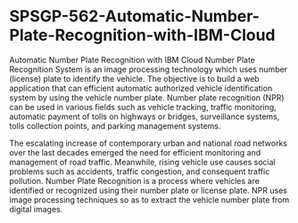 # SPSGP-562-Automatic-Number-Plate-Recognition-with-IBM-Cloud
Automatic Number Plate Recognition with IBM Cloud
Number Plate Recognition System is an image processing technology which uses number (license) plate to identify the vehicle. 
The objective is to build a web application that can efficient automatic authorized vehicle identification system by using the vehicle number plate.
Number plate recognition (NPR) can be used in various fields such as vehicle tracking, traffic monitoring, automatic payment of tolls on highways or bridges, surveillance systems, tolls collection points, and parking management systems.  

The escalating increase of contemporary urban and national road networks over the last decades emerged the need for efficient monitoring and management of road traffic.
Meanwhile, rising vehicle use causes social problems such as accidents, traffic congestion, and consequent traffic pollution.
Number Plate Recognition is a process where vehicles are identified or recognized using their number plate or license plate. 
NPR uses image processing techniques so as to extract the vehicle number plate from digital images.

